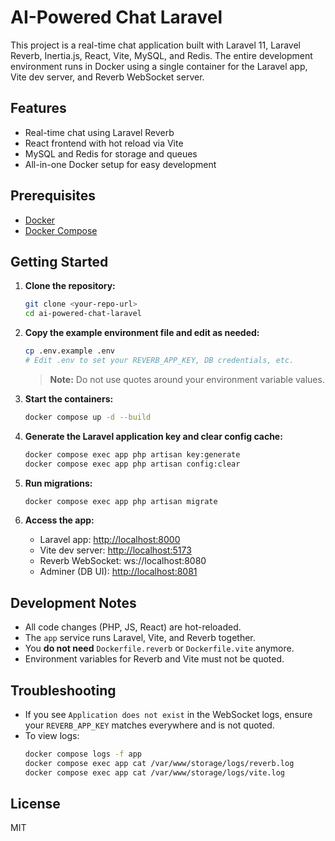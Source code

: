# AI-Powered Chat Laravel

This project is a real-time chat application built with Laravel 11, Laravel Reverb, Inertia.js, React, Vite, MySQL, and Redis. The entire development environment runs in Docker using a single container for the Laravel app, Vite dev server, and Reverb WebSocket server.

## Features
- Real-time chat using Laravel Reverb
- React frontend with hot reload via Vite
- MySQL and Redis for storage and queues
- All-in-one Docker setup for easy development

## Prerequisites
- [Docker](https://www.docker.com/products/docker-desktop)
- [Docker Compose](https://docs.docker.com/compose/)

## Getting Started

1. **Clone the repository:**
   ```bash
   git clone <your-repo-url>
   cd ai-powered-chat-laravel
   ```

2. **Copy the example environment file and edit as needed:**
   ```bash
   cp .env.example .env
   # Edit .env to set your REVERB_APP_KEY, DB credentials, etc.
   ```
   > **Note:** Do not use quotes around your environment variable values.

3. **Start the containers:**
   ```bash
   docker compose up -d --build
   ```

4. **Generate the Laravel application key and clear config cache:**
   ```bash
   docker compose exec app php artisan key:generate
   docker compose exec app php artisan config:clear
   ```

5. **Run migrations:**
   ```bash
   docker compose exec app php artisan migrate
   ```

6. **Access the app:**
   - Laravel app: [http://localhost:8000](http://localhost:8000)
   - Vite dev server: [http://localhost:5173](http://localhost:5173)
   - Reverb WebSocket: ws://localhost:8080
   - Adminer (DB UI): [http://localhost:8081](http://localhost:8081)

## Development Notes
- All code changes (PHP, JS, React) are hot-reloaded.
- The `app` service runs Laravel, Vite, and Reverb together.
- You **do not need** `Dockerfile.reverb` or `Dockerfile.vite` anymore.
- Environment variables for Reverb and Vite must not be quoted.

## Troubleshooting
- If you see `Application does not exist` in the WebSocket logs, ensure your `REVERB_APP_KEY` matches everywhere and is not quoted.
- To view logs:
  ```bash
  docker compose logs -f app
  docker compose exec app cat /var/www/storage/logs/reverb.log
  docker compose exec app cat /var/www/storage/logs/vite.log
  ```

## License
MIT
